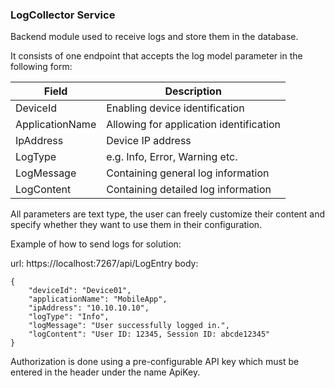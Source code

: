 ### LogCollector Service

Backend module used to receive logs and store them in the database.

It consists of one endpoint that accepts the log model parameter in the following form:

|Field|Description|
|--|--|
|DeviceId|Enabling device identification|
|ApplicationName|Allowing for application identification|
|IpAddress|Device IP address|
|LogType|e.g. Info, Error, Warning etc.|
|LogMessage|Containing general log information|
|LogContent|Containing detailed log information|

All parameters are text type, the user can freely customize their content 
and specify whether they want to use them in their configuration. 

Example of how to send logs for solution:

url: https://localhost:7267/api/LogEntry
body: 
```
{
    "deviceId": "Device01",
    "applicationName": "MobileApp",
    "ipAddress": "10.10.10.10",
    "logType": "Info",
    "logMessage": "User successfully logged in.",
    "logContent": "User ID: 12345, Session ID: abcde12345"
}
```
Authorization is done using a pre-configurable API key which must be entered in the header under the name ApiKey.
